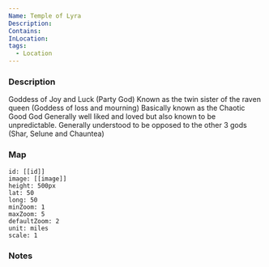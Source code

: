 ```yaml
---
Name: Temple of Lyra
Description: 
Contains: 
InLocation: 
tags:
  - Location
---
```



### Description
Goddess of Joy and Luck (Party God)
Known as the twin sister of the raven queen (Goddess of loss and mourning)
Basically known as the Chaotic Good God
Generally well liked and loved but also known to be unpredictable.
Generally understood to be opposed to the other 3 gods (Shar, Selune and Chauntea)

### Map
```leaflet
id: [[id]]
image: [[image]]
height: 500px
lat: 50
long: 50
minZoom: 1
maxZoom: 5
defaultZoom: 2
unit: miles
scale: 1
```


### Notes
